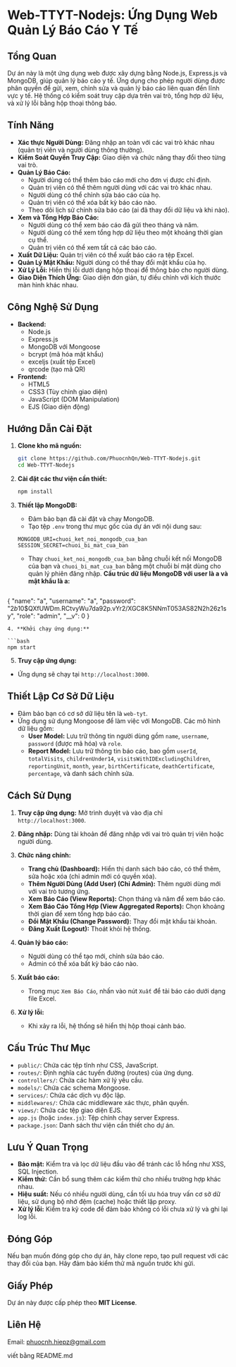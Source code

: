 # Web-TTYT-Nodejs: Ứng Dụng Web Quản Lý Báo Cáo Y Tế

## Tổng Quan

Dự án này là một ứng dụng web được xây dựng bằng Node.js, Express.js và MongoDB, giúp quản lý báo cáo y tế. Ứng dụng cho phép người dùng được phân quyền để gửi, xem, chỉnh sửa và quản lý báo cáo liên quan đến lĩnh vực y tế. Hệ thống có kiểm soát truy cập dựa trên vai trò, tổng hợp dữ liệu, và xử lý lỗi bằng hộp thoại thông báo.

## Tính Năng

- **Xác thực Người Dùng:** Đăng nhập an toàn với các vai trò khác nhau (quản trị viên và người dùng thông thường).
- **Kiểm Soát Quyền Truy Cập:** Giao diện và chức năng thay đổi theo từng vai trò.
- **Quản Lý Báo Cáo:**
  - Người dùng có thể thêm báo cáo mới cho đơn vị được chỉ định.
  - Quản trị viên có thể thêm người dùng với các vai trò khác nhau.
  - Người dùng có thể chỉnh sửa báo cáo của họ.
  - Quản trị viên có thể xóa bất kỳ báo cáo nào.
  - Theo dõi lịch sử chỉnh sửa báo cáo (ai đã thay đổi dữ liệu và khi nào).
- **Xem và Tổng Hợp Báo Cáo:**
  - Người dùng có thể xem báo cáo đã gửi theo tháng và năm.
  - Người dùng có thể xem tổng hợp dữ liệu theo một khoảng thời gian cụ thể.
  - Quản trị viên có thể xem tất cả các báo cáo.
- **Xuất Dữ Liệu:** Quản trị viên có thể xuất báo cáo ra tệp Excel.
- **Quản Lý Mật Khẩu:** Người dùng có thể thay đổi mật khẩu của họ.
- **Xử Lý Lỗi:** Hiển thị lỗi dưới dạng hộp thoại để thông báo cho người dùng.
- **Giao Diện Thích Ứng:** Giao diện đơn giản, tự điều chỉnh với kích thước màn hình khác nhau.

## Công Nghệ Sử Dụng

- **Backend:**
  - Node.js
  - Express.js
  - MongoDB với Mongoose
  - bcrypt (mã hóa mật khẩu)
  - exceljs (xuất tệp Excel)
  - qrcode (tạo mã QR)
- **Frontend:**
  - HTML5
  - CSS3 (Tùy chỉnh giao diện)
  - JavaScript (DOM Manipulation)
  - EJS (Giao diện động)

## Hướng Dẫn Cài Đặt

1. **Clone kho mã nguồn:**

   ```bash
   git clone https://github.com/PhuocnhQn/Web-TTYT-Nodejs.git
   cd Web-TTYT-Nodejs
   ```

2. **Cài đặt các thư viện cần thiết:**

   ```bash
   npm install
   ```

3. **Thiết lập MongoDB:**

   - Đảm bảo bạn đã cài đặt và chạy MongoDB.
   - Tạo tệp `.env` trong thư mục gốc của dự án với nội dung sau:

   ```
   MONGODB_URI=chuoi_ket_noi_mongodb_cua_ban
   SESSION_SECRET=chuoi_bi_mat_cua_ban
   ```

   - Thay `chuoi_ket_noi_mongodb_cua_ban` bằng chuỗi kết nối MongoDB của bạn và `chuoi_bi_mat_cua_ban` bằng một chuỗi bí mật dùng cho quản lý phiên đăng nhập.
   **Cầu trúc dữ liệu MongoDB với user là a và mật khẩu là a:**
   ```
  {
    "name": "a",
    "username": "a",
    "password": "$2b$10$QXfUWDm.RCtvyWu7da92p.vYr2/XGC8K5NNmT053AS82N2h26z1sy",
    "role": "admin",
    "__v": 0
   }
   ```
4. **Khởi chạy ứng dụng:**

   ```bash
   npm start
   ```

5. **Truy cập ứng dụng:**

- Ứng dụng sẽ chạy tại `http://localhost:3000`.

## Thiết Lập Cơ Sở Dữ Liệu

- Đảm bảo bạn có cơ sở dữ liệu tên là `web-tyt`.
- Ứng dụng sử dụng Mongoose để làm việc với MongoDB. Các mô hình dữ liệu gồm:
  - **User Model:** Lưu trữ thông tin người dùng gồm `name`, `username`, `password` (được mã hóa) và `role`.
  - **Report Model:** Lưu trữ thông tin báo cáo, bao gồm `userId`, `totalVisits`, `childrenUnder14`, `visitsWithIDExcludingChildren`, `reportingUnit`, `month`, `year`, `birthCertificate`, `deathCertificate`, `percentage`, và danh sách chỉnh sửa.

## Cách Sử Dụng

1. **Truy cập ứng dụng:** Mở trình duyệt và vào địa chỉ `http://localhost:3000`.

2. **Đăng nhập:** Dùng tài khoản để đăng nhập với vai trò quản trị viên hoặc người dùng.

3. **Chức năng chính:**

   - **Trang chủ (Dashboard):** Hiển thị danh sách báo cáo, có thể thêm, sửa hoặc xóa (chỉ admin mới có quyền xóa).
   - **Thêm Người Dùng (Add User) (Chỉ Admin):** Thêm người dùng mới với vai trò tương ứng.
   - **Xem Báo Cáo (View Reports):** Chọn tháng và năm để xem báo cáo.
   - **Xem Báo Cáo Tổng Hợp (View Aggregated Reports):** Chọn khoảng thời gian để xem tổng hợp báo cáo.
   - **Đổi Mật Khẩu (Change Password):** Thay đổi mật khẩu tài khoản.
   - **Đăng Xuất (Logout):** Thoát khỏi hệ thống.

4. **Quản lý báo cáo:**

   - Người dùng có thể tạo mới, chỉnh sửa báo cáo.
   - Admin có thể xóa bất kỳ báo cáo nào.

5. **Xuất báo cáo:**

   - Trong mục `Xem Báo Cáo`, nhấn vào nút `Xuất` để tải báo cáo dưới dạng file Excel.

6. **Xử lý lỗi:**

   - Khi xảy ra lỗi, hệ thống sẽ hiển thị hộp thoại cảnh báo.

## Cấu Trúc Thư Mục

- `public/`: Chứa các tệp tĩnh như CSS, JavaScript.
- `routes/`: Định nghĩa các tuyến đường (routes) của ứng dụng.
- `controllers/`: Chứa các hàm xử lý yêu cầu.
- `models/`: Chứa các schema Mongoose.
- `services/`: Chứa các dịch vụ độc lập.
- `middlewares/`: Chứa các middleware xác thực, phân quyền.
- `views/`: Chứa các tệp giao diện EJS.
- `app.js` (hoặc `index.js`): Tệp chính chạy server Express.
- `package.json`: Danh sách thư viện cần thiết cho dự án.

## Lưu Ý Quan Trọng

- **Bảo mật:** Kiểm tra và lọc dữ liệu đầu vào để tránh các lỗ hổng như XSS, SQL Injection.
- **Kiểm thử:** Cần bổ sung thêm các kiểm thử cho nhiều trường hợp khác nhau.
- **Hiệu suất:** Nếu có nhiều người dùng, cần tối ưu hóa truy vấn cơ sở dữ liệu, sử dụng bộ nhớ đệm (cache) hoặc thiết lập proxy.
- **Xử lý lỗi:** Kiểm tra kỹ code để đảm bảo không có lỗi chưa xử lý và ghi lại log lỗi.

## Đóng Góp

Nếu bạn muốn đóng góp cho dự án, hãy clone repo, tạo pull request với các thay đổi của bạn. Hãy đảm bảo kiểm thử mã nguồn trước khi gửi.

## Giấy Phép

Dự án này được cấp phép theo **MIT License**.

## Liên Hệ

Email: [phuocnh.hiepz@gmail.com](mailto\:phuocnh.hiepz@gmail.com)

viết bằng README.md

